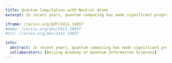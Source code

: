 ```yaml
---
title: Quantum Compilation with Neutral Atoms
excerpt: In recent years, quantum computing has made significant progress in both hardware and software. However, executing quantum algorithms efficiently on physical systems still requires a crucial compilation step to translate logical quantum circuits into hardware-executable instructions — a field that remains in its early stages.

iframe: //arxiv.org/pdf/2411.14037
#demo: //arxiv.org/abs/2411.14037
#src: //arxiv.org/abs/2411.14037

info:
  abstract: In recent years, quantum computing has made significant progress in both hardware and software. However, executing quantum algorithms efficiently on physical systems still requires a crucial compilation step to translate logical quantum circuits into hardware-executable instructions — a field that remains in its early stages.
  collaborators: [Beijing Academy of Quantum Information Sciences]
---
```










